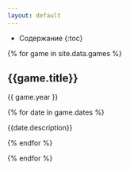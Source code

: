 ```yaml
---
layout: default
---
```


- Содержание
{:toc}

{% for game in site.data.games %}

## {{game.title}}

{{ game.year }}

{% for date in game.dates %}

{{date.description}}

{% endfor %}

{% endfor %}

